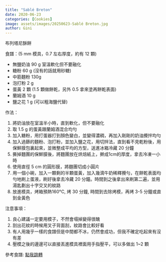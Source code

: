 ```yaml
---
title: "Sablé Breton"
date: 2020-06-23
categories: [Cookies]
image: assets/images/20250623-Sablé Breton.jpg
author: Gini
---
```

布列塔尼酥餅

食譜：(5 mm 模具，0.7 左右厚度，約有 12 顆)
- 無鹽奶油 90 g 室溫軟化但不要融化
- 糖粉 60 g (沒有的話就用砂糖)
- 中筋麵粉 130g
- 泡打粉 2 g
- 蛋黃 2 顆 (1.5 顆做餅乾，另外 0.5 拿來塗再餅乾表面)
- 蘭姆酒 10 g
- 鹽之花 1 g (可以粗海鹽代替)

作法：
1. 將奶油放在室溫半小時，直到軟化，但不要融化
2. 取 1.5 g 的蛋黃跟蘭姆酒混合均勻
3. 加入糖粉，用打蛋器打到顏色變白，並變得濃稠，再加入剛剛的奶油攪拌均勻
4. 加入過篩的麵粉、泡打粉，並加入鹽之花，用切拌法，直到看不見乾粉後，用保鮮膜包裏起來，並微整成平均的方型，送進冰箱冷藏 20 分鐘
5. 撕掉麵團的保鮮膜後，將麵團放在烘焙紙上，擀成1cm的厚度，拿去冷凍一小時
6. 使用直徑 5 cm 的圓形膜，將麵團切成小圓片
7. 用一個小碗，加入一顆剩的半顆蛋黃，加入幾滴牛奶稀釋攪勻，在餅乾表面均勻地刷上蛋液，刷好後拿去冷藏 20 分鐘。時間到之後拿出來刷第二遍，並用湯匙劃出十字交叉的紋路
8. 放進模具，烤箱預熱160°C, 烤 30 分鐘, 時間到去除烤模，再烤 3-5 分鐘或直到金黃色

注意事項：
1. 良心建議一定要用模子，不然會塌掉變得很醜
2. 刮出花紋的時候用叉子背面刮，紋路會比較好看
3. 有人用幾乎一樣的食譜但是中間都不冰，仍然會成功，但我不確定吃起來有沒有差
4. 壓模之後的邊邊可以直接丟進模具裡面用手指壓平，可以多做出 1~2 顆

<p style="overflow-wrap: anywhere;">參考食譜:
<a href="https://www.youtube.com/watch?v=NY5e5oeTEc4" target="_blank">點我跳轉</a>
</p>
